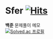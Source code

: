 # Sfer [![Hits](https://hits.seeyoufarm.com/api/count/incr/badge.svg?url=https%3A%2F%2Fgithub.com%2Fsfer7%2Fhit-counter&count_bg=%23A4A3FB&title_bg=%23FF8DC6&icon=&icon_color=%23E7E7E7&title=hits&edge_flat=false)](https://hits.seeyoufarm.com)
<b>백준</b> 문제풀이 메모
<br>
[![Solved.ac
프로필](http://mazassumnida.wtf/api/generate_badge?boj=ffdfig)](https://solved.ac/ffdfig)

